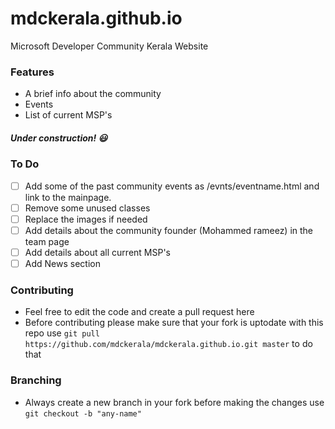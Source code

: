 # mdckerala.github.io
Microsoft Developer Community Kerala Website

### Features
* A brief info about the community
* Events
* List of current MSP's

##### Under construction! :smiley:

### To Do
- [ ] Add some of the past community events as /evnts/eventname.html and link to the mainpage. 
- [ ] Remove some unused classes
- [ ] Replace the images if needed
- [ ] Add details about the community founder (Mohammed rameez) in the team page
- [ ] Add details about all current MSP's
- [ ] Add News section

### Contributing
- Feel free to edit the code and create a pull request here
- Before contributing please make sure that your fork is uptodate with this repo use `git pull https://github.com/mdckerala/mdckerala.github.io.git master` to do that

### Branching
- Always create a new branch in your fork before making the changes use `git checkout -b "any-name"`
